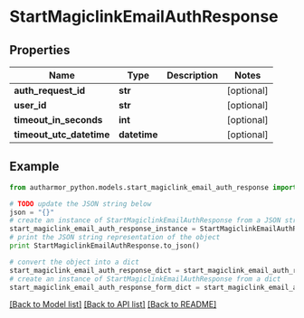 # StartMagiclinkEmailAuthResponse


## Properties
Name | Type | Description | Notes
------------ | ------------- | ------------- | -------------
**auth_request_id** | **str** |  | [optional] 
**user_id** | **str** |  | [optional] 
**timeout_in_seconds** | **int** |  | [optional] 
**timeout_utc_datetime** | **datetime** |  | [optional] 

## Example

```python
from autharmor_python.models.start_magiclink_email_auth_response import StartMagiclinkEmailAuthResponse

# TODO update the JSON string below
json = "{}"
# create an instance of StartMagiclinkEmailAuthResponse from a JSON string
start_magiclink_email_auth_response_instance = StartMagiclinkEmailAuthResponse.from_json(json)
# print the JSON string representation of the object
print StartMagiclinkEmailAuthResponse.to_json()

# convert the object into a dict
start_magiclink_email_auth_response_dict = start_magiclink_email_auth_response_instance.to_dict()
# create an instance of StartMagiclinkEmailAuthResponse from a dict
start_magiclink_email_auth_response_form_dict = start_magiclink_email_auth_response.from_dict(start_magiclink_email_auth_response_dict)
```
[[Back to Model list]](../README.md#documentation-for-models) [[Back to API list]](../README.md#documentation-for-api-endpoints) [[Back to README]](../README.md)


